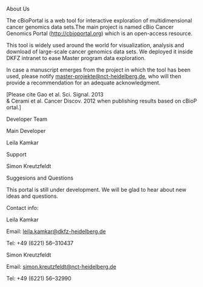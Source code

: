 About Us

The cBioPortal is a web tool for interactive exploration of multidimensional cancer genomics data sets.The main project is named cBio Cancer Genomics Portal (http://cbioportal.org) which is an open-access resource.

This tool is widely used around the world for visualization, analysis and download of large-scale cancer genomics data sets. We deployed it inside DKFZ intranet to ease Master program data exploration.

In case a manuscript emerges from the project in which the tool has been used, please notify master-projekte@nct-heidelberg.de, who will then provide a recommendation for an adequate acknowledgment.

[Please cite Gao et al. Sci. Signal. 2013 & Cerami et al. Cancer Discov. 2012 when publishing results based on cBioPortal.]

Developer Team

Main Developer

Leila Kamkar

Support

Simon Kreutzfeldt

Suggesions and Questions

This portal is still under development. We will be glad to hear about new ideas and questions.

Contact info:

Leila Kamkar

Email: leila.kamkar@dkfz-heidelberg.de

Tel: +49 (6221) 56–310437

Simon Kreutzfeldt

Email: simon.kreutzfeldt@nct-heidelberg.de

Tel: +49 (6221) 56–32990

